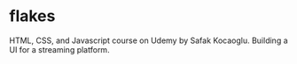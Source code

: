 # flakes
HTML, CSS, and Javascript course on Udemy by Safak Kocaoglu. Building a UI for a streaming platform.
